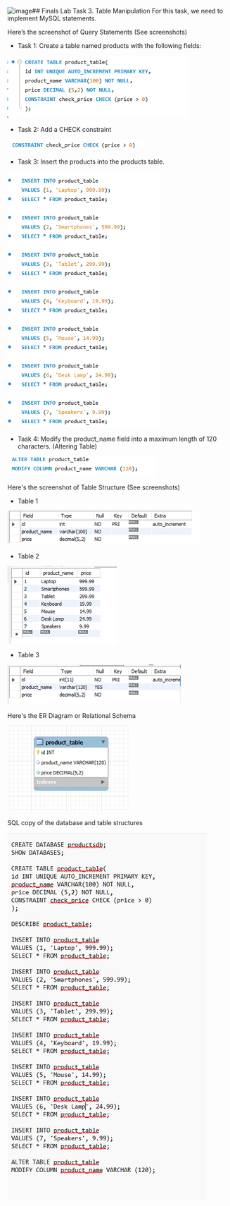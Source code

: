 ![image](https://github.com/user-attachments/assets/79278163-bccc-4521-b83b-c6bd3033a966)## Finals Lab Task 3. Table Manipulation
For this task, we need to implement MySQL statements. 

Here’s the screenshot of Query Statements (See screenshots)

- Task 1: Create a table named products with the following fields:

![Sample Output](images/T1.png)

- Task 2: Add a CHECK constraint

![Sample Output](images/T2.png)

- Task 3: Insert the products into the products table.

![Sample Output](images/T6.png)

- Task 4: Modify the product_name field into a maximum length of 120 characters. (Altering Table)
  
![Sample Output](images/T4.png)

Here's the screenshot of Table Structure (See screenshots)
- Table 1

![Sample Output](images/T5.png)

- Table 2

![Sample Output](images/T3.png)

- Table 3

![Sample Output](images/T8.PNG)

Here's the ER Diagram or Relational Schema

![Sample Output](images/EER.png)

SQL copy of the database and table structures

![Sample Output](images/CODE.png)
